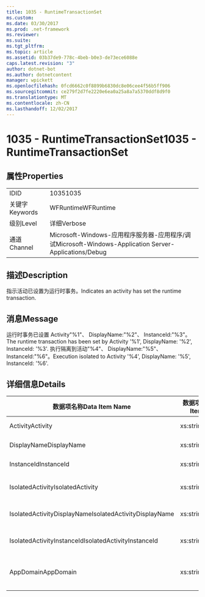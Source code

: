 ```yaml
---
title: 1035 - RuntimeTransactionSet
ms.custom: 
ms.date: 03/30/2017
ms.prod: .net-framework
ms.reviewer: 
ms.suite: 
ms.tgt_pltfrm: 
ms.topic: article
ms.assetid: 03b37de9-778c-4beb-b0e3-de73ece6088e
caps.latest.revision: "3"
author: dotnet-bot
ms.author: dotnetcontent
manager: wpickett
ms.openlocfilehash: 0fcd6662c0f8899b6830dc8e06cee4f56b5ff906
ms.sourcegitcommit: ce279f2d7fe2220e6ea0a25a8a7a5370ddf8d9f0
ms.translationtype: MT
ms.contentlocale: zh-CN
ms.lasthandoff: 12/02/2017
---
```

# <a name="1035---runtimetransactionset"></a><span data-ttu-id="1ea14-102">1035 - RuntimeTransactionSet</span><span class="sxs-lookup"><span data-stu-id="1ea14-102">1035 - RuntimeTransactionSet</span></span>
## <a name="properties"></a><span data-ttu-id="1ea14-103">属性</span><span class="sxs-lookup"><span data-stu-id="1ea14-103">Properties</span></span>  
  
|||  
|-|-|  
|<span data-ttu-id="1ea14-104">ID</span><span class="sxs-lookup"><span data-stu-id="1ea14-104">ID</span></span>|<span data-ttu-id="1ea14-105">1035</span><span class="sxs-lookup"><span data-stu-id="1ea14-105">1035</span></span>|  
|<span data-ttu-id="1ea14-106">关键字</span><span class="sxs-lookup"><span data-stu-id="1ea14-106">Keywords</span></span>|<span data-ttu-id="1ea14-107">WFRuntime</span><span class="sxs-lookup"><span data-stu-id="1ea14-107">WFRuntime</span></span>|  
|<span data-ttu-id="1ea14-108">级别</span><span class="sxs-lookup"><span data-stu-id="1ea14-108">Level</span></span>|<span data-ttu-id="1ea14-109">详细</span><span class="sxs-lookup"><span data-stu-id="1ea14-109">Verbose</span></span>|  
|<span data-ttu-id="1ea14-110">通道</span><span class="sxs-lookup"><span data-stu-id="1ea14-110">Channel</span></span>|<span data-ttu-id="1ea14-111">Microsoft-Windows-应用程序服务器-应用程序/调试</span><span class="sxs-lookup"><span data-stu-id="1ea14-111">Microsoft-Windows-Application Server-Applications/Debug</span></span>|  
  
## <a name="description"></a><span data-ttu-id="1ea14-112">描述</span><span class="sxs-lookup"><span data-stu-id="1ea14-112">Description</span></span>  
 <span data-ttu-id="1ea14-113">指示活动已设置为运行时事务。</span><span class="sxs-lookup"><span data-stu-id="1ea14-113">Indicates an activity has set the runtime transaction.</span></span>  
  
## <a name="message"></a><span data-ttu-id="1ea14-114">消息</span><span class="sxs-lookup"><span data-stu-id="1ea14-114">Message</span></span>  
 <span data-ttu-id="1ea14-115">运行时事务已设置 Activity"%1"、 DisplayName:"%2"、 InstanceId:"%3"。</span><span class="sxs-lookup"><span data-stu-id="1ea14-115">The runtime transaction has been set by Activity '%1', DisplayName: '%2', InstanceId: '%3'.</span></span>  <span data-ttu-id="1ea14-116">执行隔离到活动"%4"、 DisplayName:"%5"、 InstanceId:"%6"。</span><span class="sxs-lookup"><span data-stu-id="1ea14-116">Execution isolated to Activity '%4', DisplayName: '%5', InstanceId: '%6'.</span></span>  
  
## <a name="details"></a><span data-ttu-id="1ea14-117">详细信息</span><span class="sxs-lookup"><span data-stu-id="1ea14-117">Details</span></span>  
  
|<span data-ttu-id="1ea14-118">数据项名称</span><span class="sxs-lookup"><span data-stu-id="1ea14-118">Data Item Name</span></span>|<span data-ttu-id="1ea14-119">数据项类型</span><span class="sxs-lookup"><span data-stu-id="1ea14-119">Data Item Type</span></span>|<span data-ttu-id="1ea14-120">描述</span><span class="sxs-lookup"><span data-stu-id="1ea14-120">Description</span></span>|  
|--------------------|--------------------|-----------------|  
|<span data-ttu-id="1ea14-121">Activity</span><span class="sxs-lookup"><span data-stu-id="1ea14-121">Activity</span></span>|<span data-ttu-id="1ea14-122">xs:string</span><span class="sxs-lookup"><span data-stu-id="1ea14-122">xs:string</span></span>|<span data-ttu-id="1ea14-123">活动的类型名称。</span><span class="sxs-lookup"><span data-stu-id="1ea14-123">The type name of the activity.</span></span>|  
|<span data-ttu-id="1ea14-124">DisplayName</span><span class="sxs-lookup"><span data-stu-id="1ea14-124">DisplayName</span></span>|<span data-ttu-id="1ea14-125">xs:string</span><span class="sxs-lookup"><span data-stu-id="1ea14-125">xs:string</span></span>|<span data-ttu-id="1ea14-126">活动的显示名称。</span><span class="sxs-lookup"><span data-stu-id="1ea14-126">The display name of the activity.</span></span>|  
|<span data-ttu-id="1ea14-127">InstanceId</span><span class="sxs-lookup"><span data-stu-id="1ea14-127">InstanceId</span></span>|<span data-ttu-id="1ea14-128">xs:string</span><span class="sxs-lookup"><span data-stu-id="1ea14-128">xs:string</span></span>|<span data-ttu-id="1ea14-129">活动的实例 ID。</span><span class="sxs-lookup"><span data-stu-id="1ea14-129">The instance id of the activity.</span></span>|  
|<span data-ttu-id="1ea14-130">IsolatedActivity</span><span class="sxs-lookup"><span data-stu-id="1ea14-130">IsolatedActivity</span></span>|<span data-ttu-id="1ea14-131">xs:string</span><span class="sxs-lookup"><span data-stu-id="1ea14-131">xs:string</span></span>|<span data-ttu-id="1ea14-132">事务隔离到的活动的类型名称。</span><span class="sxs-lookup"><span data-stu-id="1ea14-132">The type name of the activity that the transaction is isolated to.</span></span>|  
|<span data-ttu-id="1ea14-133">IsolatedActivityDisplayName</span><span class="sxs-lookup"><span data-stu-id="1ea14-133">IsolatedActivityDisplayName</span></span>|<span data-ttu-id="1ea14-134">xs:string</span><span class="sxs-lookup"><span data-stu-id="1ea14-134">xs:string</span></span>|<span data-ttu-id="1ea14-135">事务隔离到的活动的显示名称。</span><span class="sxs-lookup"><span data-stu-id="1ea14-135">The display name of the activity that the transaction is isolated to.</span></span>|  
|<span data-ttu-id="1ea14-136">IsolatedActivityInstanceId</span><span class="sxs-lookup"><span data-stu-id="1ea14-136">IsolatedActivityInstanceId</span></span>|<span data-ttu-id="1ea14-137">xs:string</span><span class="sxs-lookup"><span data-stu-id="1ea14-137">xs:string</span></span>|<span data-ttu-id="1ea14-138">事务隔离到的活动的实例 ID。</span><span class="sxs-lookup"><span data-stu-id="1ea14-138">The instance id of the activity that the transaction is isolated to.</span></span>|  
|<span data-ttu-id="1ea14-139">AppDomain</span><span class="sxs-lookup"><span data-stu-id="1ea14-139">AppDomain</span></span>|<span data-ttu-id="1ea14-140">xs:string</span><span class="sxs-lookup"><span data-stu-id="1ea14-140">xs:string</span></span>|<span data-ttu-id="1ea14-141">由 AppDomain.CurrentDomain.FriendlyName 返回的字符串。</span><span class="sxs-lookup"><span data-stu-id="1ea14-141">The string returned by AppDomain.CurrentDomain.FriendlyName.</span></span>|
